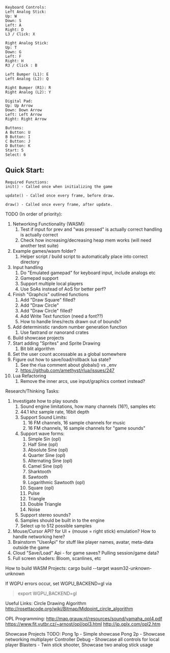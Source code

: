 ```
Keyboard Controls:
Left Analog Stick:
Up: W
Down: S
Left: A
Right: D
L3 / Click: X

Right Analog Stick:
Up: T
Down: G
Left: F
Right: H
R3 / Click : B

Left Bumper (L1): E
Left Analog (L2): Q

Right Bumper (R1): R
Right Analog (L2): Y

Digital Pad:
Up: Up Arrow
Down: Down Arrow
Left: Left Arrow
Right: Right Arrow

Buttons:
A Button: U
B Button: I
C Button: J
D Button: K
Start: 5
Select: 6
```

## Quick Start:
```
Required Functions:
init() - Called once when initializing the game

update() - Called once every frame, before draw.

draw() - Called once every frame, after update.

```

TODO (In order of priority):
1. Networking Functionality (WASM):
    1. Test if input for prev and "was pressed" is actually correct handling is actually correct
    1. Check how increasing/decreasing heap mem works (will need another test suite)
1. Example games/wasm folder?
    1. Helper script / build script to automatically place into correct directory
1. Input handling
    1. Do "Emulated gamepad" for keyboard input, include analogs etc
    1. Gamepad support
    1. Support multiple local players
    1. Use SoAs instead of AoS for better perf?
1. Finish "Graphcis" outlined functions
    1. Add "Draw Square" filled?
    1. Add "Draw Circle"
    1. Add "Draw Circle" filled?
    1. Add Write Text function (need a font??)
    1. How to handle lines/rects drawn out of bounds?
1. Add deterministic random number generation function
    1. Use fastrand or nanorand crates
1. Build showcase projects
1. Start adding "Sprites" and Sprite Drawing
    1. Bit blit algorithm
1. Set the user count accessable as a global somewhere
1. Figure out how to save/load/rollback lua state?
    1. See the rlua comment about globals() vs _env
    1. https://github.com/amethyst/rlua/issues/247
1. Lua Refactoring
    1. Remove the inner arcs, use input/graphics context instead?

Research/Thinking Tasks:
1. Investigate how to play sounds
    1. Sound engine limitations, how many channels (16?), samples etc
    1. 44.1 khz sample rate, 16bit depth
    1. Support Sound Limits:
        1. 16 FM channels, 16 sample channels for music
        1. 16 FM channels, 16 sample channels for "game sounds"
    1. Support wave forms:
        1. Simple Sin (opl)
        1. Half Sine (opl)
        1. Absolute Sine (opl)
        1. Quarter Sine (opl)
        1. Alternating Sine (opl)
        1. Camel Sine (opl)
        1. Sharktooth
        1. Sawtooth
        1. Logarithmic Sawtooth (opl)
        1. Square (opl)
        1. Pulse
        1. Triangle
        1. Double Triangle
        1. Noise
    1. Support stereo sounds?
    1. Samples should be built in to the engine
    1. Select up to 512 possible samples
1. Mouse/Cursor API? for UI + (mouse = right stick) emulation? How to handle networking here?
1. Brainstorm "UserApi" for stuff like player names, avatar, meta-data outside the game
1. Cloud "Save/Load" Api - for game saves? Pulling session/game data?
1. Full screen shaders: Bloom, scanlines, etc



How to build WASM Projects:
cargo build --target wasm32-unknown-unknown

If WGPU errors occur, set WGPU_BACKEND=gl via

> export WGPU_BACKEND=gl

Useful Links:
Circle Drawing Algorithm
http://rosettacode.org/wiki/Bitmap/Midpoint_circle_algorithm

OPL Programming:
http://map.grauw.nl/resources/sound/yamaha_opl4.pdf
https://www.fit.vutbr.cz/~arnost/opl/opl3.html
http://jp.oplx.com/opl2.htm

Showcase Projects TODO:
Pong 1p - Simple showcase
Pong 2p - Showcase networking multiplayer
Controller Debug - Showcase all controls for local player
Blasters - Twin stick shooter, Showcase two analog stick usage
